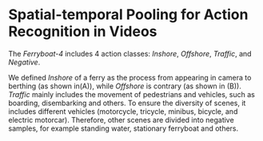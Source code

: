 # Spatial-temporal Pooling for Action Recognition in Videos



The *Ferryboat-4* includes 4 action classes: *Inshore*, *Offshore*, *Traffic*, and *Negative*. 


We defined *Inshore* of a ferry as the process from appearing in camera to berthing (as shown in(A)), while *Offshore* is contrary (as shown in (B)). *Traffic* mainly includes the movement of pedestrians and vehicles, such as boarding, disembarking and others. To ensure the diversity of scenes, it includes different vehicles (motorcycle, tricycle, minibus, bicycle, and electric motorcar). Therefore, other scenes are divided into negative samples, for example standing water, stationary ferryboat and others. 
